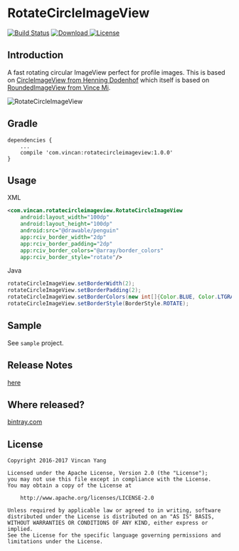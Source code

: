 RotateCircleImageView
=====================
[![Build Status](https://api.travis-ci.org/yangwencan2002/RotateCircleImageView.svg?branch=master)](https://travis-ci.org/yangwencan2002/RotateCircleImageView/) [ ![Download](https://api.bintray.com/packages/yangwencan2002/maven/RotateCircleImageView/images/download.svg) ](https://bintray.com/yangwencan2002/maven/RotateCircleImageView/_latestVersion)[![License](https://img.shields.io/badge/license-Apache%202-blue.svg)](https://www.apache.org/licenses/LICENSE-2.0)

Introduction
------

A fast rotating circular ImageView perfect for profile images. This is based on [CircleImageView from Henning Dodenhof](https://github.com/hdodenhof/CircleImageView) which itself is based on [RoundedImageView from Vince Mi](https://github.com/vinc3m1/RoundedImageView).

![RotateCircleImageView](https://raw.github.com/yangwencan2002/RotateCircleImageView/master/screencap.gif)

Gradle
------
```
dependencies {
    ...
    compile 'com.vincan:rotatecircleimageview:1.0.0'
}
```

Usage
-----
XML
```xml
<com.vincan.rotatecircleimageview.RotateCircleImageView
    android:layout_width="100dp"
    android:layout_height="100dp"
    android:src="@drawable/penguin"
    app:rciv_border_width="2dp"
    app:rciv_border_padding="2dp"
    app:rciv_border_colors="@array/border_colors"
    app:rciv_border_style="rotate"/>
```

Java

```java
rotateCircleImageView.setBorderWidth(2);
rotateCircleImageView.setBorderPadding(2);
rotateCircleImageView.setBorderColors(new int[]{Color.BLUE, Color.LTGRAY});
rotateCircleImageView.setBorderStyle(BorderStyle.ROTATE);
```

Sample
------
See `sample` project.

Release Notes
------
[here](https://github.com/yangwencan2002/RotateCircleImageView/releases)

## Where released?
[bintray.com](https://bintray.com/yangwencan2002/maven/RotateCircleImageView)

License
------

    Copyright 2016-2017 Vincan Yang

    Licensed under the Apache License, Version 2.0 (the "License");
    you may not use this file except in compliance with the License.
    You may obtain a copy of the License at

        http://www.apache.org/licenses/LICENSE-2.0

    Unless required by applicable law or agreed to in writing, software
    distributed under the License is distributed on an "AS IS" BASIS,
    WITHOUT WARRANTIES OR CONDITIONS OF ANY KIND, either express or implied.
    See the License for the specific language governing permissions and
    limitations under the License.

